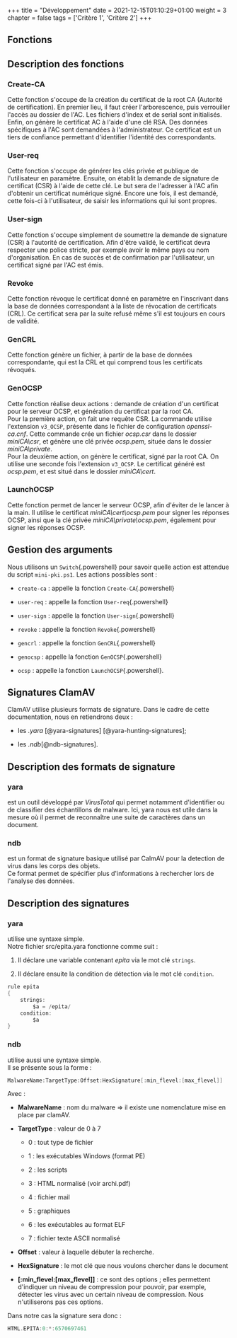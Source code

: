 +++
title = "Développement"
date = 2021-12-15T01:10:29+01:00
weight = 3
chapter = false
tags = ['Critère 1', 'Critère 2']
+++

## Fonctions

## Description des fonctions

### Create-CA

Cette fonction s'occupe de la création du certificat de la root CA
(Autorité de certification). En premier lieu, il faut créer
l'arborescence, puis verrouiller l'accès au dossier de l'AC. Les
fichiers d'index et de serial sont initialisés. Enfin, on génère le
certificat AC à l'aide d'une clé RSA. Des données spécifiques à l'AC
sont demandées à l'administrateur. Ce certificat est un tiers de
confiance permettant d'identifier l'identité des correspondants.

### User-req

Cette fonction s'occupe de générer les clés privée et publique de
l'utilisateur en paramètre. Ensuite, on établit la demande de signature
de certificat (CSR) à l'aide de cette clé. Le but sera de l'adresser à
l'AC afin d'obtenir un certificat numérique signé. Encore une fois, il
est demandé, cette fois-ci à l'utilisateur, de saisir les informations
qui lui sont propres.

### User-sign

Cette fonction s'occupe simplement de soumettre la demande de signature
(CSR) à l'autorité de certification. Afin d'être validé, le certificat
devra respecter une police stricte, par exemple avoir le même pays ou
nom d'organisation. En cas de succès et de confirmation par
l'utilisateur, un certificat signé par l'AC est émis.

### Revoke

Cette fonction révoque le certificat donné en paramètre en l'inscrivant
dans la base de données correspondant à la liste de révocation de
certificats (CRL). Ce certificat sera par la suite refusé même s'il est
toujours en cours de validité.

### GenCRL

Cette fonction génère un fichier, à partir de la base de données
correspondante, qui est la CRL et qui comprend tous les certificats
révoqués.

### GenOCSP

Cette fonction réalise deux actions : demande de création d'un
certificat pour le serveur OCSP, et génération du certificat par la root
CA.\
Pour la première action, on fait une requête CSR. La commande utilise
l'extension `v3_OCSP`, présente dans le fichier de configuration
*openssl-ca.cnf*. Cette commande crée un fichier *ocsp.csr* dans le
dossier *miniCA\\csr*, et génère une clé privée *ocsp.pem*, située dans
le dossier *miniCA\\private*.\
Pour la deuxième action, on génère le certificat, signé par la root CA.
On utilise une seconde fois l'extension `v3_OCSP`. Le certificat généré
est *ocsp.pem*, et est situé dans le dossier *miniCA\\cert*.

### LaunchOCSP

Cette fonction permet de lancer le serveur OCSP, afin d'éviter de le
lancer à la main. Il utilise le certificat *miniCA\\cert\\ocsp.pem* pour
signer les réponses OCSP, ainsi que la clé privée
*miniCA\\private\\ocsp.pem*, également pour signer les réponses OCSP.

## Gestion des arguments

Nous utilisons un `Switch`{.powershell} pour savoir quelle action est
attendue du script `mini-pki.ps1`. Les actions possibles sont :

-   `create-ca` : appelle la fonction `Create-CA`{.powershell}

-   `user-req` : appelle la fonction `User-req`{.powershell}

-   `user-sign` : appelle la fonction `User-sign`{.powershell}

-   `revoke` : appelle la fonction `Revoke`{.powershell}

-   `gencrl` : appelle la fonction `GenCRL`{.powershell}

-   `genocsp` : appelle la fonction `GenOCSP`{.powershell}

-   `ocsp` : appelle la fonction `LaunchOCSP`{.powershell}.

## Signatures ClamAV

ClamAV utilise plusieurs formats de signature. Dans le cadre de cette
documentation, nous en retiendrons deux :

-   les *.yara* [@yara-signatures] [@yara-hunting-signatures];

-   les *.ndb*[@ndb-signatures].

## Description des formats de signature

### yara

est un outil développé par *VirusTotal* qui permet notamment
d'identifier ou de classifier des échantillons de malware. Ici, yara
nous est utile dans la mesure où il permet de reconnaître une suite de
caractères dans un document.

### ndb

est un format de signature basique utilisé par CalmAV pour la detection
de virus dans les corps des objets.\
Ce format permet de spécifier plus d'informations à rechercher lors de
l'analyse des données.

## Description des signatures

### yara

utilise une syntaxe simple.\
Notre fichier src/epita.yara fonctionne comme suit :

1.  Il déclare une variable contenant *epita* via le mot clé `strings`.

2.  Il déclare ensuite la condition de détection via le mot clé
    `condition`.

``` c
rule epita
{
	strings:
		$a = /epita/ 
	condition:
		$a
}
```

### ndb

utilise aussi une syntaxe simple.\
Il se présente sous la forme :

``` c
MalwareName:TargetType:Offset:HexSignature[:min_flevel:[max_flevel]]
```

Avec :

-   **MalwareName** : nom du malware => il existe une nomenclature mise
    en place par clamAV.

-   **TargetType** : valeur de 0 à 7

    -   0 : tout type de fichier

    -   1 : les exécutables Windows (format PE)

    -   2 : les scripts

    -   3 : HTML normalisé (voir archi.pdf)

    -   4 : fichier mail

    -   5 : graphiques

    -   6 : les exécutables au format ELF

    -   7 : fichier texte ASCII normalisé

-   **Offset** : valeur à laquelle débuter la recherche.

-   **HexSignature** : le mot clé que nous voulons chercher dans le
    document

-   **\[:min_flevel:\[max_flevel\]\]** : ce sont des options ; elles
    permettent d'indiquer un niveau de compression pour pouvoir, par
    exemple, détecter les virus avec un certain niveau de compression.
    Nous n'utiliserons pas ces options.

Dans notre cas la signature sera donc :

``` c
HTML.EPITA:0:*:6570697461
```
